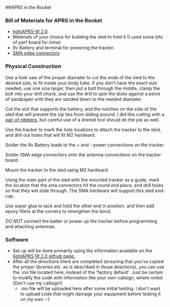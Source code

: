 ##APRS in the Rocket

### Bill of Materials for APRS in the Rocket
* [lightAPRS-W 2.0](https://www.qrp-labs.com/lightaprsw2.html).
* Materials of your choice for building the sled to hold it (I used some bits of perf board for mine)
* 9v Battery and terminal for powering the tracker.
* [SMA edge connectors](https://amzn.to/3HIC7rE)

### Physical Construction
Use a hole saw of the proper diamater to cut the ends of the sled to the desired size, to fit inside your body tube. if you don't have the exact size needed, use one size larger, then put a bolt through the middle, clamp the bolt into your drill chuck, and use the drill to spin the disks against a peice of sandpaper until they are sanded down to the needed diamater.  
     
Cut the slot that supports the battery, and the notches on the side of the sled that will prevent the zip ties from sliding around. I did this cutting with a [pair of nibblers](https://amzn.to/3xcUHmM), but careful use of a dremel tool should do the job as well.  
     
Use the tracker to mark the hole locations to attach the tracker to the sled, and drill out holes that will fit M2 hardward.
     
Solder the 9v Battery leads to the + and - power connections on the tracker.
     
Solder SMA edge connectors onto the antenna connections on the tracker board.
     
Mount the tracker to the sled using M2 hardward.
     
Using the main part of the sled with the mounted tracker as a guide, mark the location that the sma connectors hit the round end piece, and drill holes so that they will slide through.  The SMA hardware will support this sled end-cap.
     
Use super glue to tack and hold the other end in position, and then add epoxy fillets at the corners to strengthen the bond.
     
*DO NOT* connect the batter or power up the tracker before programming and attaching antennas.

### Software
* Set up will be done primarily using the information available on the [lightAPRS-W 2.0 github page.](https://github.com/lightaprs/LightAPRS-W-2.0).
* After all the directions there are completed (ensuring that you've copied the proper libraries etc. as is described in those directions), you can use the .ino file located here, instead of the 'factory default'.  Just be certain to modify the code with information like your own callsign, where noted (Don't use my callsign!)
     * .ino file will be uploaded here after some initial testing.   I don't want to upload code that might damage your equipment before testing it on my own :-)
